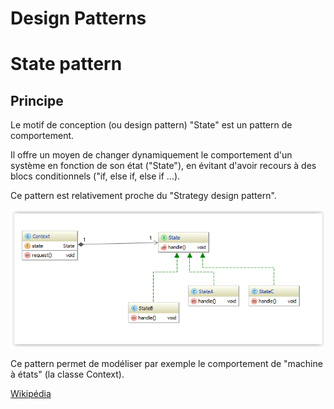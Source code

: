 Design Patterns
=====

# State pattern

## Principe

Le motif de conception (ou design pattern) "State" est un pattern de comportement.

Il offre un moyen de changer dynamiquement le comportement d'un système en fonction de son état ("State"), en évitant d'avoir recours
à des blocs conditionnels ("if,  else if, else if ...).

Ce pattern est relativement proche du "Strategy design pattern".

![Alt text](/src/main/resources/state-pattern-uml.PNG?raw=true "State pattern")

Ce pattern permet de modéliser par exemple le comportement de "machine à états" (la classe Context).

[Wikipédia](http://en.wikipedia.org/wiki/State_pattern)

#